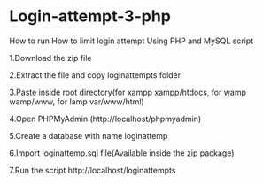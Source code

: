 # Login-attempt-3-php


How to run How to limit login attempt Using PHP and MySQL script 

1.Download the zip file

2.Extract the file and copy loginattempts folder

3.Paste inside root directory(for xampp xampp/htdocs, for wamp wamp/www, for lamp var/www/html)

4.Open PHPMyAdmin (http://localhost/phpmyadmin)

5.Create a database with name loginattemp

6.Import loginattemp.sql file(Available inside the zip package)

7.Run the script http://localhost/loginattempts
